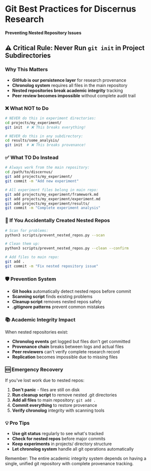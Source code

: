 # Git Best Practices for Discernus Research
**Preventing Nested Repository Issues**

## ⚠️ Critical Rule: Never Run `git init` in Project Subdirectories

### Why This Matters
- **GitHub is our persistence layer** for research provenance
- **Chronolog system** requires all files in the main repository
- **Nested repositories break academic integrity** tracking
- **Peer review becomes impossible** without complete audit trail

### ❌ What NOT to Do
```bash
# NEVER do this in experiment directories:
cd projects/my_experiment/
git init  # ❌ This breaks everything!

# NEVER do this in any subdirectory:
cd results/some_analysis/
git init  # ❌ This breaks provenance!
```

### ✅ What TO Do Instead
```bash
# Always work from the main repository:
cd /path/to/discernus/
git add projects/my_experiment/
git commit -m "Add new experiment"

# All experiment files belong in main repo:
git add projects/my_experiment/framework.md
git add projects/my_experiment/experiment.md
git add projects/my_experiment/results/
git commit -m "Complete experiment analysis"
```

### 🔧 If You Accidentally Created Nested Repos
```bash
# Scan for problems:
python3 scripts/prevent_nested_repos.py --scan

# Clean them up:
python3 scripts/prevent_nested_repos.py --clean --confirm

# Add files to main repo:
git add .
git commit -m "Fix nested repository issue"
```

### 🛡️ Prevention System
- **Git hooks** automatically detect nested repos before commit
- **Scanning script** finds existing problems
- **Cleanup script** removes nested repos safely
- **.gitignore patterns** prevent common mistakes

### 📚 Academic Integrity Impact
When nested repositories exist:
- **Chronolog events** get logged but files don't get committed
- **Provenance chain** breaks between logs and actual files
- **Peer reviewers** can't verify complete research record
- **Replication** becomes impossible due to missing files

### 🆘 Emergency Recovery
If you've lost work due to nested repos:
1. **Don't panic** - files are still on disk
2. **Run cleanup script** to remove nested .git directories
3. **Add all files** to main repository: `git add .`
4. **Commit everything** to restore provenance
5. **Verify chronolog** integrity with scanning tools

### 💡 Pro Tips
- **Use git status** regularly to see what's tracked
- **Check for nested repos** before major commits
- **Keep experiments** in projects/ directory structure
- **Let chronolog system** handle all git operations automatically

Remember: The entire academic integrity system depends on having a single, unified git repository with complete provenance tracking.
